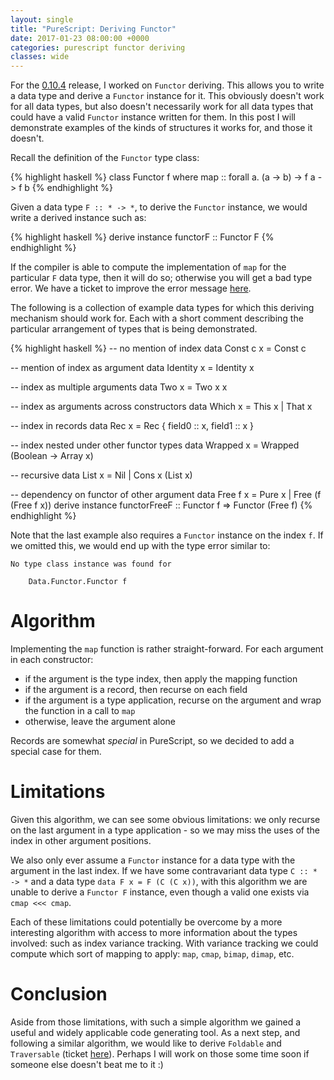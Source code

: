 ```yaml
---
layout: single
title: "PureScript: Deriving Functor"
date: 2017-01-23 08:00:00 +0000
categories: purescript functor deriving
classes: wide
---
```


For the [0.10.4][psc-0-10-4] release, I worked on `Functor` deriving.  This allows you to write a data type and derive a `Functor` instance for it.  This obviously doesn't work for all data types, but also doesn't necessarily work for all data types that could have a valid `Functor` instance written for them.  In this post I will demonstrate examples of the kinds of structures it works for, and those it doesn't.

Recall the definition of the `Functor` type class:

{% highlight haskell %}
class Functor f where
  map :: forall a. (a -> b) -> f a -> f b
{% endhighlight %}

Given a data type `F :: * -> *`, to derive the `Functor` instance, we would write a derived instance such as:

{% highlight haskell %}
derive instance functorF :: Functor F
{% endhighlight %}

If the compiler is able to compute the implementation of `map` for the particular `F` data type, then it will do so; otherwise you will get a bad type error.  We have a ticket to improve the error message [here][psc-issue-derive-functor-error].

The following is a collection of example data types for which this deriving mechanism should work for.  Each with a short comment describing the particular arrangement of types that is being demonstrated.

{% highlight haskell %}
-- no mention of index
data Const c x = Const c

-- mention of index as argument
data Identity x = Identity x

-- index as multiple arguments
data Two x = Two x x

-- index as arguments across constructors
data Which x = This x | That x

-- index in records
data Rec x = Rec { field0 :: x, field1 :: x }

-- index nested under other functor types
data Wrapped x = Wrapped (Boolean -> Array x)

-- recursive
data List x = Nil | Cons x (List x)

-- dependency on functor of other argument
data Free f x = Pure x | Free (f (Free f x))
derive instance functorFreeF :: Functor f => Functor (Free f)
{% endhighlight %}

Note that the last example also requires a `Functor` instance on the index `f`.  If we omitted this, we would end up with the type error similar to:

```
No type class instance was found for

    Data.Functor.Functor f

```


# Algorithm

Implementing the `map` function is rather straight-forward.  For each argument in each constructor:

* if the argument is the type index, then apply the mapping function
* if the argument is a record, then recurse on each field
* if the argument is a type application, recurse on the argument and wrap the function in a call to `map`
* otherwise, leave the argument alone

Records are somewhat *special* in PureScript, so we decided to add a special case for them.


# Limitations

Given this algorithm, we can see some obvious limitations: we only recurse on the last argument in a type application - so we may miss the uses of the index in other argument positions.

We also only ever assume a `Functor` instance for a data type with the argument in the last index.  If we have some contravariant data type `C :: * -> *` and a data type `data F x = F (C (C x))`, with this algorithm we are unable to derive a `Functor F` instance, even though a valid one exists via `cmap <<< cmap`.

Each of these limitations could potentially be overcome by a more interesting algorithm with access to more information about the types involved: such as index variance tracking.  With variance tracking we could compute which sort of mapping to apply: `map`, `cmap`, `bimap`, `dimap`, etc.


# Conclusion

Aside from those limitations, with such a simple algorithm we gained a useful and widely applicable code generating tool.  As a next step, and following a similar algorithm, we would like to derive `Foldable` and `Traversable` (ticket [here][psc-issue-foldable-traversable]).  Perhaps I will work on those some time soon if someone else doesn't beat me to it :)

[psc-0-10-4]: https://github.com/purescript/purescript/releases/tag/v0.10.4
[psc-issue-derive-functor-error]: https://github.com/purescript/purescript/issues/2519
[psc-issue-foldable-traversable]: https://github.com/purescript/purescript/issues/2518
